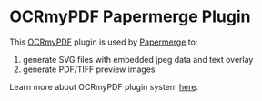 # OCRmyPDF Papermerge Plugin

This [OCRmyPDF](https://github.com/jbarlow83/OCRmyPDF) plugin is used by [Papermerge](https://github.com/papermerge/papermerge-core) to:

1. generate SVG files with embedded jpeg data and text overlay
2. generate PDF/TIFF preview images

Learn more about OCRmyPDF plugin system [here](https://ocrmypdf.readthedocs.io/en/latest/plugins.html).

